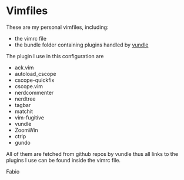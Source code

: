 Vimfiles
=======

These are my personal vimfiles, including:

* the vimrc file
* the bundle folder containing plugins 
  handled by [vundle](https://github.com/gmarik/vundle "vundle")

The plugin I use in this configuration are
* ack.vim
* autoload\_cscope
* cscope\-quickfix
* cscope.vim
* nerdcommenter
* nerdtree
* tagbar
* matchit
* vim-fugitive
* vundle
* ZoomWin
* ctrlp
* gundo

All of them are fetched from github repos by vundle thus all links to the
plugins I use can be found inside the vimrc file.

Fabio


